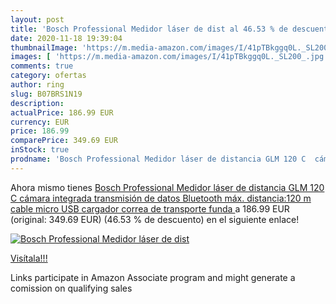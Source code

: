 ```yaml
---
layout: post
title: 'Bosch Professional Medidor láser de dist al 46.53 % de descuento'
date: 2020-11-18 19:39:04
thumbnailImage: 'https://m.media-amazon.com/images/I/41pTBkggq0L._SL200_.jpg'
images: [ 'https://m.media-amazon.com/images/I/41pTBkggq0L._SL200_.jpg' ]
comments: true
category: ofertas
author: ring
slug: B07BRS1N19
description:
actualPrice: 186.99 EUR
currency: EUR
price: 186.99
comparePrice: 349.69 EUR
inStock: true
prodname: 'Bosch Professional Medidor láser de distancia GLM 120 C  cámara integrada  transmisión de datos Bluetooth  máx. distancia:120 m  cable micro USB  cargador  correa de transporte  funda '
---
```


Ahora mismo tienes [Bosch Professional Medidor láser de distancia GLM 120 C  cámara integrada  transmisión de datos Bluetooth  máx. distancia:120 m  cable micro USB  cargador  correa de transporte  funda ](https://www.amazon.es/dp/B07BRS1N19/?tag=tolees-21) a 186.99 EUR (original: 349.69 EUR) (46.53 %  de descuento) en el siguiente enlace!

[![Bosch Professional Medidor láser de dist](https://m.media-amazon.com/images/I/41pTBkggq0L._SL200_.jpg)](https://www.amazon.es/dp/B07BRS1N19/?tag=tolees-21)

[Visítala!!!](https://www.amazon.es/dp/B07BRS1N19/?tag=tolees-21)

Links participate in Amazon Associate program and might generate a comission on qualifying sales
